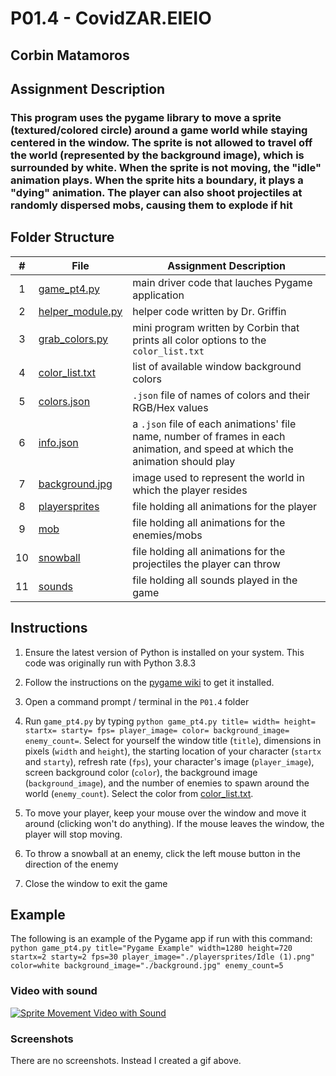 # P01.4 - CovidZAR.EIEIO

## Corbin Matamoros

## Assignment Description

### This program uses the pygame library to move a sprite (textured/colored circle) around a game world while staying centered in the window. The sprite is not allowed to travel off the world (represented by the background image), which is surrounded by white. When the sprite is not moving, the "idle" animation plays. When the sprite hits a boundary,  it plays a "dying" animation. The player can also shoot projectiles at randomly dispersed mobs, causing them to explode if hit

## Folder Structure

|   #   | File | Assignment Description |
| :---: | ----------- | ---------------------- |
|   1    |  [game_pt4.py](game_pt2.py)  | main driver code that lauches Pygame application |
|   2    |  [helper_module.py](helper_module.py)  | helper code written by Dr. Griffin |
|   3    |  [grab_colors.py](grab_colors.py)  | mini program written by Corbin that prints all color options to the `color_list.txt` |
|   4    |  [color_list.txt](color_list.txt)  | list of available window background colors |
|   5    |  [colors.json](colors.json)  | `.json` file of names of colors and their RGB/Hex values |
|   6    |  [info.json](./playersprites/info.json)  | a `.json` file of each animations' file name, number of frames in each animation, and speed at which the animation should play |
|   7    |  [background.jpg](background.jpg)  | image used to represent the world in which the player resides |
|   8    |  [playersprites](./playersprites)  | file holding all animations for the player |
|   9    |  [mob](./mob)  | file holding all animations for the enemies/mobs |
|   10   |  [snowball](./snowball)  | file holding all animations for the projectiles the player can throw |
|   11   |  [sounds](./sounds)  | file holding all sounds played in the game |

## Instructions

1. Ensure the latest version of Python is installed on your system. This code was originally run with Python 3.8.3

2. Follow the instructions on the [pygame wiki](https://www.pygame.org/wiki/GettingStarted) to get it installed.

3. Open a command prompt / terminal in the `P01.4` folder

4. Run `game_pt4.py` by typing `python game_pt4.py title= width= height= startx= starty= fps= player_image= color= background_image= enemy_count=`. Select for yourself the window title (`title`), dimensions in pixels (`width` and `height`), the starting location of your character (`startx` and `starty`), refresh rate (`fps`), your character's image (`player_image`), screen background color (`color`), the background image (`background_image`), and the number of enemies to spawn around the world (`enemy_count`). Select the color from [color_list.txt](color_list.txt).

5. To move your player, keep your mouse over the window and move it around (clicking won't do anything). If the mouse leaves the window, the player will stop moving.

6. To throw a snowball at an enemy, click the left mouse button in the direction of the enemy

7. Close the window to exit the game

## Example

The following is an example of the Pygame app if run with this command: `python game_pt4.py title="Pygame Example" width=1280 height=720 startx=2 starty=2 fps=30 player_image="./playersprites/Idle (1).png" color=white background_image="./background.jpg" enemy_count=5`

### Video with sound

[![Sprite Movement Video with Sound](https://img.youtube.com/vi/L64TXapkkA0/0.jpg)](https://www.youtube.com/watch?v=L64TXapkkA0)

### Screenshots

There are no screenshots. Instead I created a gif above.
